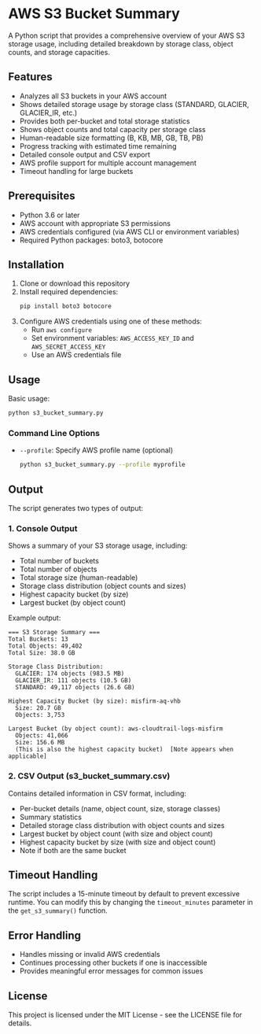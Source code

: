 # AWS S3 Bucket Summary

A Python script that provides a comprehensive overview of your AWS S3 storage usage, including detailed breakdown by storage class, object counts, and storage capacities.

## Features

- Analyzes all S3 buckets in your AWS account
- Shows detailed storage usage by storage class (STANDARD, GLACIER, GLACIER_IR, etc.)
- Provides both per-bucket and total storage statistics
- Shows object counts and total capacity per storage class
- Human-readable size formatting (B, KB, MB, GB, TB, PB)
- Progress tracking with estimated time remaining
- Detailed console output and CSV export
- AWS profile support for multiple account management
- Timeout handling for large buckets

## Prerequisites

- Python 3.6 or later
- AWS account with appropriate S3 permissions
- AWS credentials configured (via AWS CLI or environment variables)
- Required Python packages: boto3, botocore

## Installation

1. Clone or download this repository
2. Install required dependencies:
   ```bash
   pip install boto3 botocore
   ```
3. Configure AWS credentials using one of these methods:
   - Run `aws configure`
   - Set environment variables: `AWS_ACCESS_KEY_ID` and `AWS_SECRET_ACCESS_KEY`
   - Use an AWS credentials file

## Usage

Basic usage:
```bash
python s3_bucket_summary.py
```

### Command Line Options

- `--profile`: Specify AWS profile name (optional)
  ```bash
  python s3_bucket_summary.py --profile myprofile
  ```

## Output

The script generates two types of output:

### 1. Console Output

Shows a summary of your S3 storage usage, including:
- Total number of buckets
- Total number of objects
- Total storage size (human-readable)
- Storage class distribution (object counts and sizes)
- Highest capacity bucket (by size)
- Largest bucket (by object count)

Example output:
```
=== S3 Storage Summary ===
Total Buckets: 13
Total Objects: 49,402
Total Size: 38.0 GB

Storage Class Distribution:
  GLACIER: 174 objects (983.5 MB)
  GLACIER_IR: 111 objects (10.5 GB)
  STANDARD: 49,117 objects (26.6 GB)

Highest Capacity Bucket (by size): misfirm-aq-vhb
  Size: 20.7 GB
  Objects: 3,753

Largest Bucket (by object count): aws-cloudtrail-logs-misfirm
  Objects: 41,066
  Size: 156.6 MB
  (This is also the highest capacity bucket)  [Note appears when applicable]
```

### 2. CSV Output (s3_bucket_summary.csv)

Contains detailed information in CSV format, including:
- Per-bucket details (name, object count, size, storage classes)
- Summary statistics
- Detailed storage class distribution with object counts and sizes
- Largest bucket by object count (with size and object count)
- Highest capacity bucket by size (with size and object count)
- Note if both are the same bucket

## Timeout Handling

The script includes a 15-minute timeout by default to prevent excessive runtime. You can modify this by changing the `timeout_minutes` parameter in the `get_s3_summary()` function.

## Error Handling

- Handles missing or invalid AWS credentials
- Continues processing other buckets if one is inaccessible
- Provides meaningful error messages for common issues

## License

This project is licensed under the MIT License - see the LICENSE file for details.